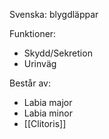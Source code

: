 Svenska: blygdläppar

Funktioner:
* Skydd/Sekretion
* Urinväg

Består av:
* Labia major
* Labia minor
* [[Clitoris]]
